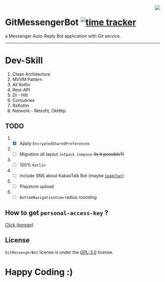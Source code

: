 <image src="https://raw.githubusercontent.com/sungbin5304/GitMessengerBot/master/app/src/main/res/mipmap-xxhdpi/ic_launcher.png" align="right" />


# GitMessengerBot [![time tracker](https://wakatime.com/badge/github/sungbin5304/GitMessengerBot.svg)](https://wakatime.com/badge/github/sungbin5304/GitMessengerBot)
a Messenger Auto-Reply Bot application with Git service.

-----

# Dev-Skill
1. Clean Architecture
2. MVVM Pattern
3. All Kotlin
4. Rest-API
5. DI - Hilt
6. Coroutines
7. RxKotlin
8. Network - Retrofit, OkHttp

## TODO
1. - [x] Apply `EncryptedSharedPreferences`
2. - [ ] Migration all layout `Jetpack Compose` ~~(Is it possible?)~~
3. - [ ] 100% `Kotlin`
4. - [ ] Include SNS about KakaoTalk Bot (maybe [`SpakChat`](https://github.com/sungbin5304/SpakChat))
5. - [ ] Playstore upload
6. - [ ] `BottomNavigationView` radius rounding

## How to get `personal-access-key` ?
[Click (korean)](https://github.com/sungbin5304/GitMessengerBot/blob/master/get-personal-access-key.md)

## License
`GitMessengerBot` license is under the [GPL-3.0](https://github.com/sungbin5304/GitMessengerBot/blob/master/LICENSE) license.

# Happy Coding :)
